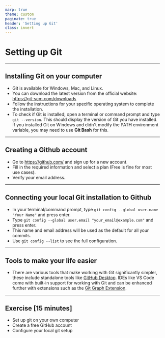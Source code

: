 ```yaml
---
marp: true
theme: custom
paginate: true
header: 'Setting up Git'
class: invert
---
```


# Setting up Git

---

## Installing Git on your computer

- Git is available for Windows, Mac, and Linux.
- You can download the latest version from the official website: <https://git-scm.com/downloads>
- Follow the instructions for your specific operating system to complete the installation.
- To check if Git is installed, open a terminal or command prompt and type `git --version`. This should display the version of Git you have installed. If you installed Git on Windows and didn't modify the PATH environment variable, you may need to use **Git Bash** for this.

---

## Creating a Github account

- Go to <https://github.com/> and sign up for a new account.
- Fill in the required information and select a plan (Free is fine for most use cases).
- Verify your email address.

---

## Connecting your local Git installation to Github

- In your terminal/command prompt, type `git config --global user.name "Your Name"` and press enter.
- Type `git config --global user.email "your_email@example.com"` and press enter.
- This name and email address will be used as the default for all your commits.
- Use `git config --list` to see the full configuration.

---

## Tools to make your life easier

- There are various tools that make working with Git significantly simpler, these include standalone tools like [GitHub Desktop](https://desktop.github.com/). IDEs like VS Code come with built-in support for working with Git and can be enhanced further with extensions such as the [Git Graph Extension](https://marketplace.visualstudio.com/items?itemName=mhutchie.git-graph).

---

## Exercise [15 minutes]

- Set up git on your own computer
- Create a free GitHub account
- Configure your local git setup
